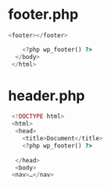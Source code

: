 # footer.php
```php
<footer></footer>

    <?php wp_footer() ?>
  </body> 
 </html> 
```
# header.php
```php
 <!DOCTYPE html> 
 <html>
  <head>
    <title>Document</title>
    <?php wp_footer() ?>
 
  </head> 
  <body> 
 <nav>…</nav> 
```
